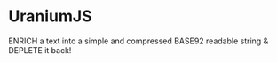 # UraniumJS
ENRICH a text into a simple and compressed BASE92 readable string &amp; DEPLETE it back!
